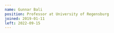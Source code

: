 ```yaml
---
name: Gunnar Bali
position: Professor at University of Regensburg
joined: 2019-01-11
left: 2022-09-15
---
```

